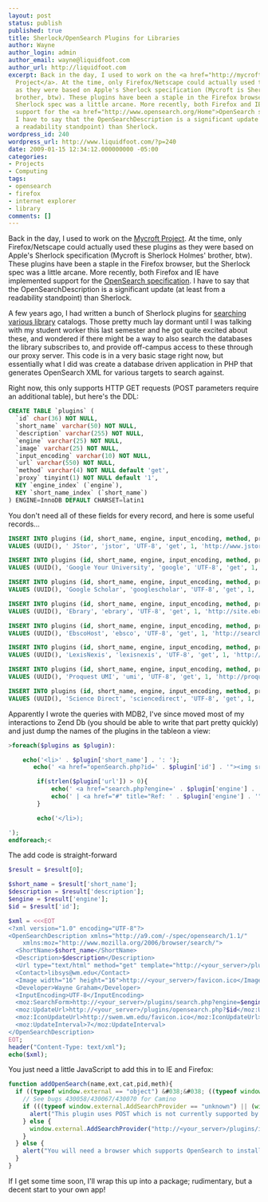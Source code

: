 ```yaml
---
layout: post
status: publish
published: true
title: Sherlock/OpenSearch Plugins for Libraries
author: Wayne
author_login: admin
author_email: wayne@liquidfoot.com
author_url: http://liquidfoot.com
excerpt: Back in the day, I used to work on the <a href="http://mycroft.mozdev.org/">Mycroft
  Project</a>. At the time, only Firefox/Netscape could actually used these plugins
  as they were based on Apple's Sherlock specification (Mycroft is Sherlock Holmes'
  brother, btw). These plugins have been a staple in the Firefox browser, but the
  Sherlock spec was a little arcane. More recently, both Firefox and IE have implemented
  support for the <a href="http://www.opensearch.org/Home">OpenSearch specification</a>.
  I have to say that the OpenSearchDescription is a significant update (at least from
  a readability standpoint) than Sherlock.
wordpress_id: 240
wordpress_url: http://www.liquidfoot.com/?p=240
date: 2009-01-15 12:34:12.000000000 -05:00
categories:
- Projects
- Computing
tags:
- opensearch
- firefox
- internet explorer
- library
comments: []
---
```

<p>Back in the day, I used to work on the <a href="http://mycroft.mozdev.org/">Mycroft Project</a>. At the time, only Firefox/Netscape could actually used these plugins as they were based on Apple's Sherlock specification (Mycroft is Sherlock Holmes' brother, btw). These plugins have been a staple in the Firefox browser, but the Sherlock spec was a little arcane. More recently, both Firefox and IE have implemented support for the <a href="http://www.opensearch.org/Home">OpenSearch specification</a>. I have to say that the OpenSearchDescription is a significant update (at least from a readability standpoint) than Sherlock.</p>

<p>A few years ago, I had written a bunch of Sherlock plugins for <a href="http://swem.wm.edu/resources/tools/">searching various library</a> catalogs. Those pretty much lay dormant until I was talking with my student worker this last semester and he got quite excited about these, and wondered if there might be a way to also search the databases the library subscribes to, and provide off-campus access to these through our proxy server. This code is in a very basic stage right now, but essentially what I did was create a database driven application in PHP that generates OpenSearch XML for various targets to search against.</p>

<p>Right now, this only supports HTTP GET requests (POST parameters require an additional table), but here's the DDL:</p>

~~~sql
CREATE TABLE `plugins` (
  `id` char(36) NOT NULL,
  `short_name` varchar(50) NOT NULL,
  `description` varchar(255) NOT NULL,
  `engine` varchar(25) NOT NULL,
  `image` varchar(25) NOT NULL,
  `input_encoding` varchar(10) NOT NULL,
  `url` varchar(550) NOT NULL,
  `method` varchar(4) NOT NULL default 'get',
  `proxy` tinyint(1) NOT NULL default '1',
  KEY `engine_index` (`engine`),
  KEY `short_name_index` (`short_name`)
) ENGINE=InnoDB DEFAULT CHARSET=latin1
~~~

<p>You don't need all of these fields for every record, and here is some useful records...</p>

~~~sql
INSERT INTO plugins (id, short_name, engine, input_encoding, method, proxy, url)
VALUES (UUID(), ' JStor', 'jstor', 'UTF-8', 'get', 1, 'http://www.jstor.org/action/doBasicSearch?Query=');

INSERT INTO plugins (id, short_name, engine, input_encoding, method, proxy, url)
VALUES (UUID(), 'Google Your University', 'google', 'UTF-8', 'get', 1, 'http://www.google.com/univ/wm?hl=en&amp;ie=ISO-8859-1&amp;btnG=Google+Search&amp;q=');

INSERT INTO plugins (id, short_name, engine, input_encoding, method, proxy, url)
VALUES (UUID(), 'Google Scholar', 'googlescholar', 'UTF-8', 'get', 1, 'http://scholar.google.com/scholar?&amp;hl=en&amp;lr=&amp;btnG=Search&amp;q=');

INSERT INTO plugins (id, short_name, engine, input_encoding, method, proxy, url)
VALUES (UUID(), 'Ebrary', 'ebrary', 'UTF-8', 'get', 1, 'http://site.ebrary.com/lib//Top?layout=search&amp;nosr=1&amp;sch=sch&amp;frm=smp.x&amp;p00=');

INSERT INTO plugins (id, short_name, engine, input_encoding, method, proxy, url)
VALUES (UUID(), 'EbscoHost', 'ebsco', 'UTF-8', 'get', 1, 'http://search.ebscohost.com/login.aspx?db=aph&amp;direct=true&amp;bQuery=');

INSERT INTO plugins (id, short_name, engine, input_encoding, method, proxy, url)
VALUES (UUID(), 'LexisNexis', 'lexisnexis', 'UTF-8', 'get', 1, 'http://www.lexisnexis.com/us/lnacademic/search/homesubmitForm.do');

INSERT INTO plugins (id, short_name, engine, input_encoding, method, proxy, url)
VALUES (UUID(), 'Proquest UMI', 'umi', 'UTF-8', 'get', 1, 'http://proquest.umi.com/pqdweb?RQT=305&amp;FT=1&amp;DBId=414&amp;SQ=');

INSERT INTO plugins (id, short_name, engine, input_encoding, method, proxy, url)
VALUES (UUID(), 'Science Direct', 'sciencedirect', 'UTF-8', 'get', 1, 'http://www.sciencedirect.com/science/quicksearch?query=');
~~~

<p>Apparently I wrote the queries with MDB2, I've since moved most of my interactions to Zend Db (you should be able to write that part pretty quickly) and just dump the names of the plugins in the tableon a view:</p>

~~~php
>foreach($plugins as $plugin):

    echo('<li>' . $plugin['short_name'] . ': ');
       echo(' <a href="openSearch.php?id=' . $plugin['id'] . '"><img src="images/a9.png" title="OpenSearch" /></a>'); 

        if(strlen($plugin['url']) > 0){
            echo(' <a href="search.php?engine=' . $plugin['engine'] . '&amp;q=regulators">test search');
            echo(' | <a href="#" title="Ref: ' . $plugin['engine'] . '" onClick="addOpenSearch(\'' . $plugin['engine'] . '\', \'gif\', \'Education\', \'' . $plugin['id'] . '\'); return false;">add</a>');
        }

        echo('</li>);

');
endforeach;<
~~~

<p>The add code is straight-forward</p>


~~~php
$result = $result[0];

$short_name = $result['short_name'];
$description = $result['description'];
$engine = $result['engine'];
$id = $result['id']; 

$xml = <<<EOT
<?xml version="1.0" encoding="UTF-8"?>
<OpenSearchDescription xmlns="http://a9.com/-/spec/opensearch/1.1/" 
    xmlns:moz="http://www.mozilla.org/2006/browser/search/">
  <ShortName>$short_name</ShortName>
  <Description>$description</Description>
  <Url type="text/html" method="get" template="http://<your_server>/plugins/proxy.php?engine=$engine&amp;q="/>
  <Contact>libsys@wm.edu</Contact>
  <Image width="16" height="16">http://<your_server>/favicon.ico</Image>
  <Developer>Wayne Graham</Developer>
  <InputEncoding>UTF-8</InputEncoding>
  <moz:SearchForm>http://<your_server>/plugins/search.php?engine=$engine</moz:SearchForm>
  <moz:UpdateUrl>http://<your_server>/plugins/opensearch.php?$id</moz:UpdateUrl>
  <moz:IconUpdateUrl>http://swem.wm.edu/favicon.ico</moz:IconUpdateUrl>
  <moz:UpdateInterval>7</moz:UpdateInterval>
</OpenSearchDescription>
EOT;
header("Content-Type: text/xml");
echo($xml);
~~~

You just need a little JavaScript to add this in to IE and Firefox:

~~~javascript
function addOpenSearch(name,ext,cat,pid,meth){
  if ((typeof window.external == "object") &#038;&#038; ((typeof window.external.AddSearchProvider == "unknown") || (typeof window.external.AddSearchProvider == "function"))) {
    // See bugs 430058/430067/430070 for Camino
    if (((typeof window.external.AddSearchProvider == "unknown") || (window.navigator.vendor == 'Camino'))&#038;&#038; meth == "p") {
      alert("This plugin uses POST which is not currently supported by your browser's implementation of OpenSearch.");
    } else {
      window.external.AddSearchProvider("http://<your_server>/plugins/install.php?id=" + pid);
    }
  } else {
    alert("You will need a browser which supports OpenSearch to install this plugin.");
  }
}
~~~

If I get some time soon, I'll wrap this up into a package; rudimentary, but a decent start to your own app!
